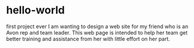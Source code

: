 # hello-world
first project ever
I am wanting to design a web site for my friend who is an Avon rep and team leader. This web page is intended to help her team get better training and assistance from her with little effort on her part. 
